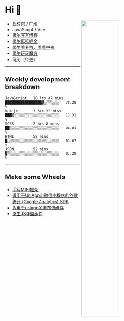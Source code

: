 # Hi 👋

[<img align="right" width="50%" src="https://github-readme-stats.vercel.app/api?username=OUDUIDUI&theme=dark&show_icons=true">](https://metrics.lecoq.io/OUDUIDUI?template=classic&#41;)


-   欧怼怼 / 广州
-   JavaScript / Vue
-   [偶尔写写博客](OUDUIDUI.cn)
-   [偶尔逛逛掘金](https://juejin.cn/user/4309700183594366)
-   [偶尔看看书、看看电影](https://www.yuque.com/books/share/3ee1684b-8e19-4849-b5aa-13d1813ded6d)
-   [偶尔玩玩魔方](https://cubing.com/results/person/2014OUSH01)
-   简历（待更）

---

##  Weekly development breakdown

<!--START_SECTION:waka-->
```text
JavaScript   18 hrs 47 mins  █████████████████▓░░░░░░░   70.28 % 
Vue.js       3 hrs 33 mins   ███▒░░░░░░░░░░░░░░░░░░░░░   13.31 % 
SCSS         2 hrs 8 mins    ██░░░░░░░░░░░░░░░░░░░░░░░   08.01 % 
HTML         58 mins         █░░░░░░░░░░░░░░░░░░░░░░░░   03.67 % 
JSON         52 mins         ▓░░░░░░░░░░░░░░░░░░░░░░░░   03.28 % 
```
<!--END_SECTION:waka-->



---

##  Make some Wheels

- [手写MINI框架](https://github.com/OUDUIDUI/mini)
- [适用于UniApp和微信小程序的谷歌统计 (Google Analytics) SDK](https://github.com/OUDUIDUI/ga-tracker)
- [适用于uniapp的瀑布流组件](https://github.com/OUDUIDUI/uniapp_waterfalls_flow)
- [原生JS弹窗组件](https://github.com/OUDUIDUI/notice-kit)


